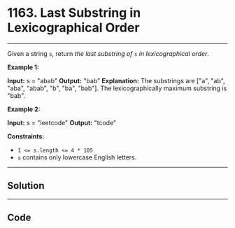 # 1163. Last Substring in Lexicographical Order

---

Given a string `s`, return _the last substring of_ `s` _in lexicographical order_.

 

**Example 1:**


**Input:** s = "abab"
**Output:** "bab"
**Explanation:** The substrings are ["a", "ab", "aba", "abab", "b", "ba", "bab"]. The lexicographically maximum substring is "bab".


**Example 2:**


**Input:** s = "leetcode"
**Output:** "tcode"


 

**Constraints:**

  * `1 <= s.length <= 4 * 105`
  * `s` contains only lowercase English letters.

---

## Solution



---

## Code
```python


```